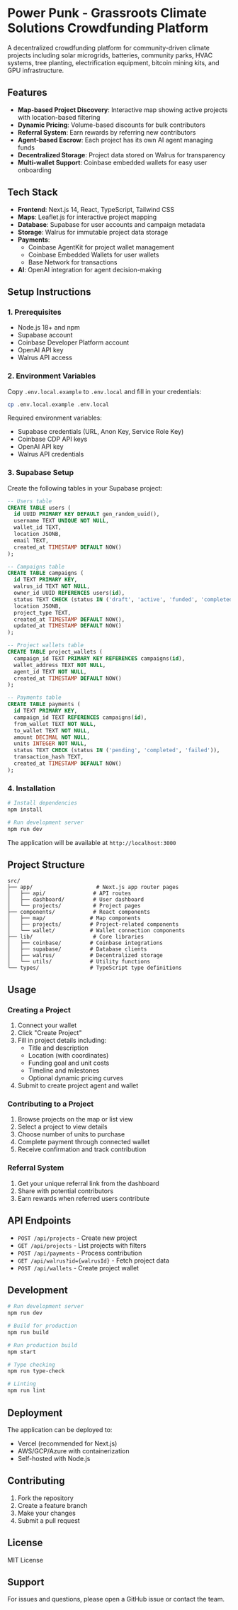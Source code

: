 # Power Punk - Grassroots Climate Solutions Crowdfunding Platform

A decentralized crowdfunding platform for community-driven climate projects including solar microgrids, batteries, community parks, HVAC systems, tree planting, electrification equipment, bitcoin mining kits, and GPU infrastructure.

## Features

- **Map-based Project Discovery**: Interactive map showing active projects with location-based filtering
- **Dynamic Pricing**: Volume-based discounts for bulk contributors
- **Referral System**: Earn rewards by referring new contributors
- **Agent-based Escrow**: Each project has its own AI agent managing funds
- **Decentralized Storage**: Project data stored on Walrus for transparency
- **Multi-wallet Support**: Coinbase embedded wallets for easy user onboarding

## Tech Stack

- **Frontend**: Next.js 14, React, TypeScript, Tailwind CSS
- **Maps**: Leaflet.js for interactive project mapping
- **Database**: Supabase for user accounts and campaign metadata
- **Storage**: Walrus for immutable project data storage
- **Payments**: 
  - Coinbase AgentKit for project wallet management
  - Coinbase Embedded Wallets for user wallets
  - Base Network for transactions
- **AI**: OpenAI integration for agent decision-making

## Setup Instructions

### 1. Prerequisites

- Node.js 18+ and npm
- Supabase account
- Coinbase Developer Platform account
- OpenAI API key
- Walrus API access

### 2. Environment Variables

Copy `.env.local.example` to `.env.local` and fill in your credentials:

```bash
cp .env.local.example .env.local
```

Required environment variables:
- Supabase credentials (URL, Anon Key, Service Role Key)
- Coinbase CDP API keys
- OpenAI API key
- Walrus API credentials

### 3. Supabase Setup

Create the following tables in your Supabase project:

```sql
-- Users table
CREATE TABLE users (
  id UUID PRIMARY KEY DEFAULT gen_random_uuid(),
  username TEXT UNIQUE NOT NULL,
  wallet_id TEXT,
  location JSONB,
  email TEXT,
  created_at TIMESTAMP DEFAULT NOW()
);

-- Campaigns table
CREATE TABLE campaigns (
  id TEXT PRIMARY KEY,
  walrus_id TEXT NOT NULL,
  owner_id UUID REFERENCES users(id),
  status TEXT CHECK (status IN ('draft', 'active', 'funded', 'completed', 'cancelled')),
  location JSONB,
  project_type TEXT,
  created_at TIMESTAMP DEFAULT NOW(),
  updated_at TIMESTAMP DEFAULT NOW()
);

-- Project wallets table
CREATE TABLE project_wallets (
  campaign_id TEXT PRIMARY KEY REFERENCES campaigns(id),
  wallet_address TEXT NOT NULL,
  agent_id TEXT NOT NULL,
  created_at TIMESTAMP DEFAULT NOW()
);

-- Payments table
CREATE TABLE payments (
  id TEXT PRIMARY KEY,
  campaign_id TEXT REFERENCES campaigns(id),
  from_wallet TEXT NOT NULL,
  to_wallet TEXT NOT NULL,
  amount DECIMAL NOT NULL,
  units INTEGER NOT NULL,
  status TEXT CHECK (status IN ('pending', 'completed', 'failed')),
  transaction_hash TEXT,
  created_at TIMESTAMP DEFAULT NOW()
);
```

### 4. Installation

```bash
# Install dependencies
npm install

# Run development server
npm run dev
```

The application will be available at `http://localhost:3000`

## Project Structure

```
src/
├── app/                    # Next.js app router pages
│   ├── api/               # API routes
│   ├── dashboard/         # User dashboard
│   └── projects/          # Project pages
├── components/            # React components
│   ├── map/              # Map components
│   ├── projects/         # Project-related components
│   └── wallet/           # Wallet connection components
├── lib/                   # Core libraries
│   ├── coinbase/         # Coinbase integrations
│   ├── supabase/         # Database clients
│   ├── walrus/           # Decentralized storage
│   └── utils/            # Utility functions
└── types/                # TypeScript type definitions
```

## Usage

### Creating a Project

1. Connect your wallet
2. Click "Create Project"
3. Fill in project details including:
   - Title and description
   - Location (with coordinates)
   - Funding goal and unit costs
   - Timeline and milestones
   - Optional dynamic pricing curves
4. Submit to create project agent and wallet

### Contributing to a Project

1. Browse projects on the map or list view
2. Select a project to view details
3. Choose number of units to purchase
4. Complete payment through connected wallet
5. Receive confirmation and track contribution

### Referral System

1. Get your unique referral link from the dashboard
2. Share with potential contributors
3. Earn rewards when referred users contribute

## API Endpoints

- `POST /api/projects` - Create new project
- `GET /api/projects` - List projects with filters
- `POST /api/payments` - Process contribution
- `GET /api/walrus?id={walrusId}` - Fetch project data
- `POST /api/wallets` - Create project wallet

## Development

```bash
# Run development server
npm run dev

# Build for production
npm run build

# Run production build
npm start

# Type checking
npm run type-check

# Linting
npm run lint
```

## Deployment

The application can be deployed to:
- Vercel (recommended for Next.js)
- AWS/GCP/Azure with containerization
- Self-hosted with Node.js

## Contributing

1. Fork the repository
2. Create a feature branch
3. Make your changes
4. Submit a pull request

## License

MIT License

## Support

For issues and questions, please open a GitHub issue or contact the team.
